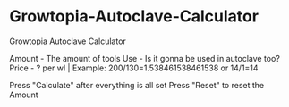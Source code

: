 # Growtopia-Autoclave-Calculator
Growtopia Autoclave Calculator

Amount - The amount of tools
Use - Is it gonna be used in autoclave too?
Price - ? per wl | Example: 200/130=1.538461538461538 or 14/1=14

Press "Calculate" after everything is all set
Press "Reset" to reset the Amount
